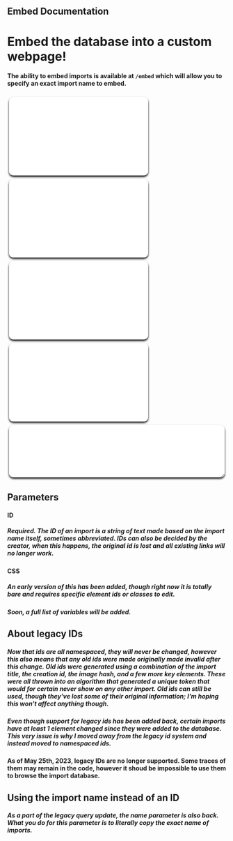 ## Embed Documentation
# Embed the database into a custom webpage!
#### The ability to embed imports is available at `/embed` which will allow you to specify an exact import name to embed.
<style>iframe.userdbembed {margin:4px;border:none;width:320px;aspect-ratio:16/9;box-shadow:black 0 3px 4px 0;border-radius:10px;display:inline-block}</style>
<div>
  <div class="home-content-container">
    <iframe src="/embed?id=lbp2-move_main_2" class="userdbembed"></iframe>
    <iframe src="/embed?id=lbp3-pod" class="userdbembed"></iframe>
    <iframe src="/embed?id=lbp-pod" class="userdbembed"></iframe><iframe src="/embed?id=homebrew-channel" class="userdbembed"></iframe>
  </div>
  <iframe src="/embed?id=lbp2-lb2" class="userdbembed" style="resize:both;width:100%;max-width:calc(100% - 8px);min-width:300px;height:120px;max-height:684px;min-height:72px"></iframe>
</div>

## Parameters
#### ID
##### Required. The ID of an import is a string of text made based on the import name itself, sometimes abbreviated. IDs can also be decided by the creator, when this happens, the original id is lost and all existing links will no longer work.
#### CSS
##### An early version of this has been added, though right now it is totally bare and requires specific element ids or classes to edit.
##### Soon, a full list of variables will be added.

## About legacy IDs
##### Now that ids are all namespaced, they will never be changed, however this also means that any old ids were made originally made invalid after this change. Old ids were generated using a combination of the import title, the creation id, the image hash, and a few more key elements. These were all thrown into an algorithm that generated a unique token that would for certain never show on any other import. Old ids can still be used, though they've lost some of their original information; I'm hoping this won't affect anything though.
##### Even though support for legacy ids has been added back, certain imports have at least 1 element changed since they were added to the database. This very issue is why I moved away from the legacy id system and instead moved to namespaced ids.
#### As of May 25th, 2023, legacy IDs are no longer supported. Some traces of them may remain in the code, however it shoud be impossible to use them to browse the import database.

## Using the import name instead of an ID
##### As a part of the legacy query update, the name parameter is also back. What you do for this parameter is to literally copy the exact name of imports.
